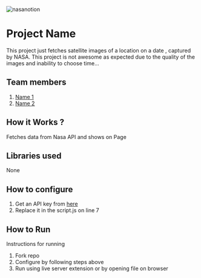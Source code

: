 




![nasanotion](https://github.com/user-attachments/assets/f5e65cb8-48c0-4dc0-b757-bf3569f32d2f)

# Project Name
This project just fetches satellite images of a location on a date , captured by NASA. This project is not awesome as expected due to the quality of the images and inability to choose time...
## Team members
1. [Name 1](https://github.com/midnightcoder04)
2. [Name 2](https://github.com/SmrithiIsTired)
## How it Works ?
Fetches data from Nasa API and shows on Page
## Libraries used
None
## How to configure
1. Get an API key from [here](https://api.nasa.gov)
2. Replace it in the script.js on line 7
## How to Run
Instructions for running
1. Fork repo
2. Configure by following steps above
3. Run using live server extension or by opening file on browser